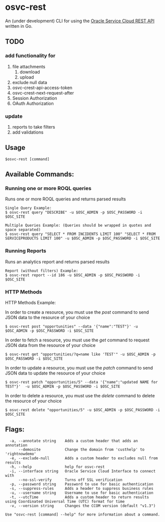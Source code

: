# osvc-rest

An (under development) CLI for using the [Oracle Service Cloud REST API](https://docs.oracle.com/cloud/latest/servicecs_gs/CXSVC/) written in Go.

<!-- ## Installing Go (for Windows)
[Installation options are available on the Go website](https://golang.org/doc/install#windows).

Make sure that you follow the instructions about adding system variables.

You will want to create a folder exclusively for your Go projects.

[Read more about what you will need to set up to get Go-ing. (I'm sorry for the bad pun)](https://github.com/golang/go/wiki/SettingGOPATH) -->


## TODO 
		
### add functionality for 
		
1. file attachments 
	1. download
	2.  upload
2. exclude null data
3. osvc-crest-api-access-token
4. osvc-crest-next-request-after
5. Session Authorization
6. OAuth Authorization
	
### update 
1. reports to take filters
2. add validations
   
<!-- ## Installation

    $ cd ..<go projects folder>
    $ git clone https://github.com/rajangdavis/osvc-rest.git
    $ go build

## Compatibility

Go works everywhere; [learn how at this link.](https://dave.cheney.net/2015/08/22/cross-compilation-with-go-1-5) -->

## Usage
	$osvc-rest [command]

## Available Commands:

### Running one or more ROQL queries
Runs one or more ROQL queries and returns parsed results
	
	Single Query Example:
	$ osvc-rest query "DESCRIBE" -u $OSC_ADMIN -p $OSC_PASSWORD -i $OSC_SITE
	
	Multiple Queries Example: (Queries should be wrapped in quotes and space separated)
	$ osvc-rest query "SELECT * FROM INCIDENTS LIMIT 100" "SELECT * FROM SERVICEPRODUCTS LIMIT 100" -u $OSC_ADMIN -p $OSC_PASSWORD -i $OSC_SITE

### Running Reports
Runs an analytics report and returns parsed results

	Report (without filters) Example:
	$ osvc-rest report --id 186 -u $OSC_ADMIN -p $OSC_PASSWORD -i $OSC_SITE

### HTTP Methods
HTTP Methods Example:

In order to create a resource, you must use the *post* command to send JSON data to the resource of your choice

	$ osvc-rest post "opportunities" --data '{"name":"TEST"}' -u $OSC_ADMIN -p $OSC_PASSWORD -i $OSC_SITE

In order to fetch a resource, you must use the *get* command to request JSON data from the resource of your choice
	
	$ osvc-rest get "opportunities/?q=name like 'TEST'" -u $OSC_ADMIN -p $OSC_PASSWORD -i $OSC_SITE
	
In order to update a resource, you must use the *patch* command to send JSON data to update the resource of your choice

	$ osvc-rest patch "opportunities/5" --data '{"name":"updated NAME for TEST"}'  -u $OSC_ADMIN -p $OSC_PASSWORD -i $OSC_SITE

In order to delete a resource, you must use the *delete* command to delete the resource of your choice
	
	$ osvc-rest delete "opportunities/5" -u $OSC_ADMIN -p $OSC_PASSWORD -i $OSC_SITE


## Flags:
	  -a, --annotate string    Adds a custom header that adds an annotation
	      --demosite           Change the domain from 'custhelp' to 'rightnowdemo'
	  -e, --exclude-null       Adds a custom header to excludes null from results
	  -h, --help               help for osvc-rest
	  -i, --interface string   Oracle Service Cloud Interface to connect with
	      --no-ssl-verify      Turns off SSL verification
	  -p, --password string    Password to use for basic authentication
	  -s, --suppress-rules     Adds a header to suppress business rules
	  -u, --username string    Username to use for basic authentication
	  -t, --utcTime            Adds a custom header to return results using Coordinated Universal Time (UTC) format for time
	  -v, --version string     Changes the CCOM version (default "v1.3")

	Use "osvc-rest [command] --help" for more information about a command.
